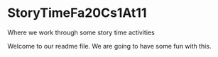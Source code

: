 # StoryTimeFa20Cs1At11
Where we work through some story time activities


Welcome to our readme file. We are going to have some fun with this.
